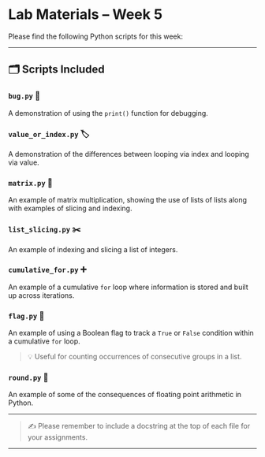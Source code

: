 # Lab Materials – Week 5

Please find the following Python scripts for this week:

---

## 🗂️ Scripts Included

### `bug.py` 🐞  
A demonstration of using the `print()` function for debugging.

### `value_or_index.py` 🏷️  
A demonstration of the differences between looping via index and looping via value.

### `matrix.py` 🧮  
An example of matrix multiplication, showing the use of lists of lists along with examples of slicing and indexing.

### `list_slicing.py` ✂️  
An example of indexing and slicing a list of integers.

### `cumulative_for.py` ➕  
An example of a cumulative `for` loop where information is stored and built up across iterations.

### `flag.py` 🚩  
An example of using a Boolean flag to track a `True` or `False` condition within a cumulative `for` loop.  
> 💡 Useful for counting occurrences of consecutive groups in a list.

### `round.py` 🤔  
An example of some of the consequences of floating point arithmetic in Python.

---

> ✍️ Please remember to include a docstring at the top of each file for your assignments.

---
